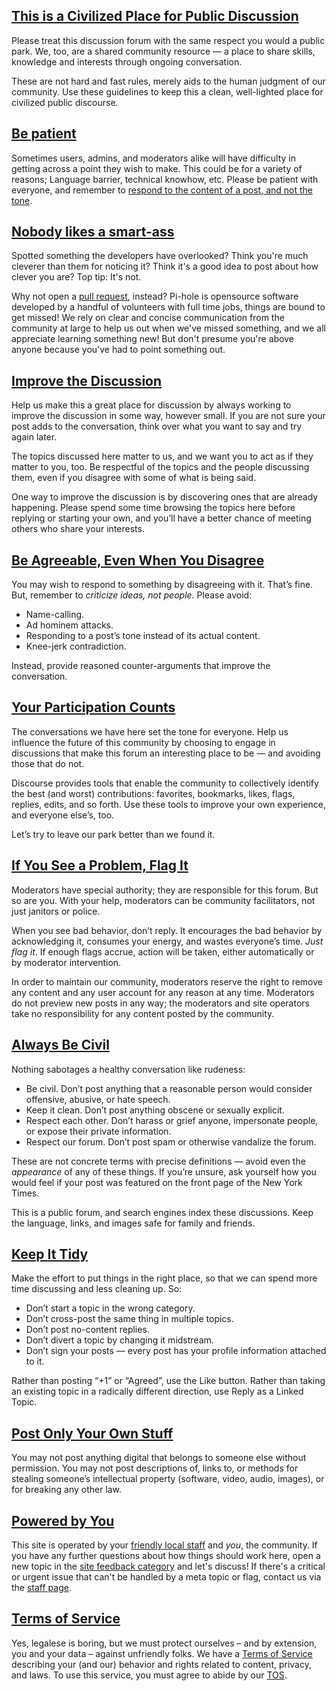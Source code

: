 
## [This is a Civilized Place for Public Discussion](#civilized)

Please treat this discussion forum with the same respect you would a public park.  We, too, are a shared community resource &mdash; a place to share skills, knowledge and interests through ongoing conversation.

These are not hard and fast rules, merely aids to the human judgment of our community. Use these guidelines to keep this a clean, well-lighted place for civilized public discourse.

<a name="patience"></a>

## [Be patient](#patience)

Sometimes users, admins, and moderators alike will have difficulty in getting across a point they wish to make. This could be for a variety of reasons; Language barrier, technical knowhow, etc. Please be patient with everyone, and remember to [respond to the content of a post, and not the tone](#agreeable).

<a name="cleverclogs"></a>

## [Nobody likes a smart-ass](#cleverclogs)

Spotted something the developers have overlooked? Think you're much cleverer than them for noticing it? Think it's a good idea to post about how clever you are? Top tip: It's not.

Why not open a [pull request](https://github.com/pi-hole/pi-hole/pulls), instead? Pi-hole is opensource software developed by a handful of volunteers with full time jobs, things are bound to get missed! We rely on clear and concise communication from the community at large to help us out when we've missed something, and we all appreciate learning something new! But don't presume you're above anyone because you've had to point something out.


<a name="improve"></a>

## [Improve the Discussion](#improve)

Help us make this a great place for discussion by always working to improve the discussion in some way, however small. If you are not sure your post adds to the conversation, think over what you want to say and try again later.

The topics discussed here matter to us, and we want you to act as if they matter to you, too. Be respectful of the topics and the people discussing them, even if you disagree with some of what is being said.

One way to improve the discussion is by discovering ones that are already happening. Please spend some time browsing the topics here before replying or starting your own, and you’ll have a better chance of meeting others who share your interests.

<a name="agreeable"></a>

## [Be Agreeable, Even When You Disagree](#agreeable)

You may wish to respond to something by disagreeing with it. That’s fine. But, remember to _criticize ideas, not people_. Please avoid:

*   Name-calling.
*   Ad hominem attacks.
*   Responding to a post’s tone instead of its actual content.
*   Knee-jerk contradiction.

Instead, provide reasoned counter-arguments that improve the conversation.

<a name="participate"></a>

## [Your Participation Counts](#participate)

The conversations we have here set the tone for everyone. Help us influence the future of this community by choosing to engage in discussions that make this forum an interesting place to be &mdash; and avoiding those that do not.

Discourse provides tools that enable the community to collectively identify the best (and worst) contributions: favorites, bookmarks, likes, flags, replies, edits, and so forth. Use these tools to improve your own experience, and everyone else’s, too.

Let’s try to leave our park better than we found it.

<a name="flag-problems"></a>

## [If You See a Problem, Flag It](#flag-problems)

Moderators have special authority; they are responsible for this forum. But so are you. With your help, moderators can be community facilitators, not just janitors or police.

When you see bad behavior, don’t reply. It encourages the bad behavior by acknowledging it, consumes your energy, and wastes everyone’s time. _Just flag it_. If enough flags accrue, action will be taken, either automatically or by moderator intervention.

In order to maintain our community, moderators reserve the right to remove any content and any user account for any reason at any time. Moderators do not preview new posts in any way; the moderators and site operators take no responsibility for any content posted by the community.

<a name="be-civil"></a>

## [Always Be Civil](#be-civil)

Nothing sabotages a healthy conversation like rudeness:

*   Be civil. Don’t post anything that a reasonable person would consider offensive, abusive, or hate speech.
*   Keep it clean. Don’t post anything obscene or sexually explicit.
*   Respect each other. Don’t harass or grief anyone, impersonate people, or expose their private information.
*   Respect our forum. Don’t post spam or otherwise vandalize the forum.

These are not concrete terms with precise definitions &mdash; avoid even the _appearance_ of any of these things. If you’re unsure, ask yourself how you would feel if your post was featured on the front page of the New York Times.

This is a public forum, and search engines index these discussions. Keep the language, links, and images safe for family and friends.

<a name="keep-tidy"></a>

## [Keep It Tidy](#keep-tidy)

Make the effort to put things in the right place, so that we can spend more time discussing and less cleaning up. So:

*   Don’t start a topic in the wrong category.
*   Don’t cross-post the same thing in multiple topics.
*   Don’t post no-content replies.
*   Don’t divert a topic by changing it midstream.
*   Don’t sign your posts &mdash; every post has your profile information attached to it.

Rather than posting “+1” or “Agreed”, use the Like button. Rather than taking an existing topic in a radically different direction, use Reply as a Linked Topic.

<a name="stealing"></a>

## [Post Only Your Own Stuff](#stealing)

You may not post anything digital that belongs to someone else without permission. You may not post descriptions of, links to, or methods for stealing someone’s intellectual property (software, video, audio, images), or for breaking any other law. 

<a name="power"></a>

## [Powered by You](#power)

This site is operated by your [friendly local staff](/about) and *you*, the community. If you have any further questions about how things should work here, open a new topic in the [site feedback category](/c/site-feedback) and let's discuss! If there's a critical or urgent issue that can't be handled by a meta topic or flag, contact us via the [staff page](/about).

<a name="tos"></a>

## [Terms of Service](#tos)

Yes, legalese is boring, but we must protect ourselves &ndash; and by extension, you and your data &ndash; against unfriendly folks. We have a [Terms of Service](/tos) describing your (and our) behavior and rights related to content, privacy, and laws. To use this service, you must agree to abide by our [TOS](/tos).
